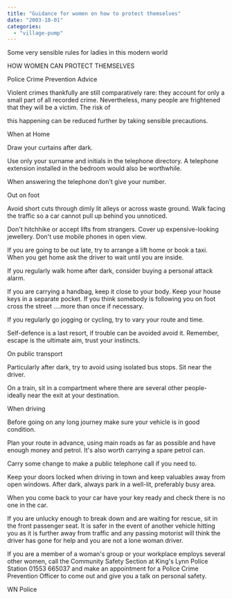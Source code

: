 ```yaml
---
title: "Guidance for women on how to protect themselves"
date: "2003-10-01"
categories: 
  - "village-pump"
---
```


Some very sensible rules for ladies in this modern world

HOW WOMEN CAN PROTECT THEMSELVES

Police Crime Prevention Advice

Violent crimes thankfully are still comparatively rare: they account for only a small part of all recorded crime. Nevertheless, many people are frightened that they will be a victim. The risk of

this happening can be reduced further by taking sensible precautions.

When at Home

Draw your curtains after dark.

Use only your surname and initials in the telephone directory. A telephone extension installed in the bedroom would also be worthwhile.

When answering the telephone don't give your number.

Out on foot

Avoid short cuts through dimly lit alleys or across waste ground. Walk facing the traffic so a car cannot pull up behind you unnoticed.

Don't hitchhike or accept lifts from strangers. Cover up expensive-looking jewellery. Don't use mobile phones in open view.

If you are going to be out late, try to arrange a lift home or book a taxi. When you get home ask the driver to wait until you are inside.

If you regularly walk home after dark, consider buying a personal attack alarm.

If you are carrying a handbag, keep it close to your body. Keep your house keys in a separate pocket. If you think somebody is following you on foot cross the street ....more than once if necessary.

If you regularly go jogging or cycling, try to vary your route and time.

Self-defence is a last resort, if trouble can be avoided avoid it. Remember, escape is the ultimate aim, trust your instincts.

On public transport

Particularly after dark, try to avoid using isolated bus stops. Sit near the driver.

On a train, sit in a compartment where there are several other people-ideally near the exit at your destination.

When driving

Before going on any long journey make sure your vehicle is in good condition.

Plan your route in advance, using main roads as far as possible and have enough money and petrol. It's also worth carrying a spare petrol can.

Carry some change to make a public telephone call if you need to.

Keep your doors locked when driving in town and keep valuables away from open windows. After dark, always park in a well-lit, preferably busy area.

When you come back to your car have your key ready and check there is no one in the car.

If you are unlucky enough to break down and are waiting for rescue, sit in the front passenger seat. It is safer in the event of another vehicle hitting you as it is further away from traffic and any passing motorist will think the driver has gone for help and you are not a lone woman driver.

If you are a member of a woman's group or your workplace employs several other women, call the Community Safety Section at King's Lynn Police Station 01553 665037 and make an appointment for a Police Crime Prevention Officer to come out and give you a talk on personal safety.

WN Police
